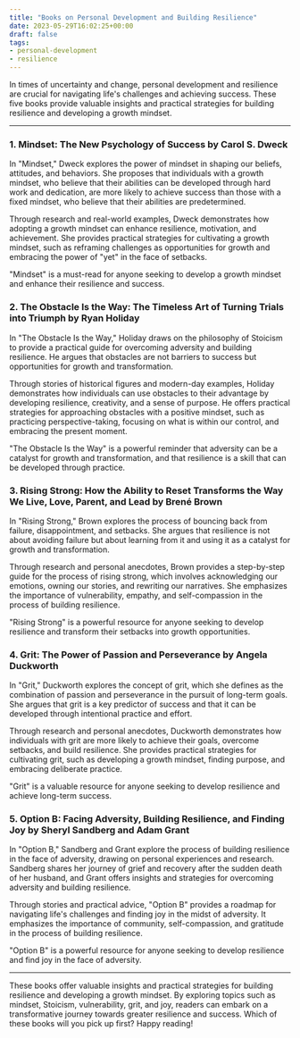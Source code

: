 ```yaml
---
title: "Books on Personal Development and Building Resilience"
date: 2023-05-29T16:02:25+00:00
draft: false
tags: 
- personal-development
- resilience
---
```


In times of uncertainty and change, personal development and resilience are crucial for navigating life's challenges and achieving success. These five books provide valuable insights and practical strategies for building resilience and developing a growth mindset. 

---

### 1. Mindset: The New Psychology of Success by Carol S. Dweck

In "Mindset," Dweck explores the power of mindset in shaping our beliefs, attitudes, and behaviors. She proposes that individuals with a growth mindset, who believe that their abilities can be developed through hard work and dedication, are more likely to achieve success than those with a fixed mindset, who believe that their abilities are predetermined.

Through research and real-world examples, Dweck demonstrates how adopting a growth mindset can enhance resilience, motivation, and achievement. She provides practical strategies for cultivating a growth mindset, such as reframing challenges as opportunities for growth and embracing the power of "yet" in the face of setbacks.

"Mindset" is a must-read for anyone seeking to develop a growth mindset and enhance their resilience and success.

### 2. The Obstacle Is the Way: The Timeless Art of Turning Trials into Triumph by Ryan Holiday

In "The Obstacle Is the Way," Holiday draws on the philosophy of Stoicism to provide a practical guide for overcoming adversity and building resilience. He argues that obstacles are not barriers to success but opportunities for growth and transformation.

Through stories of historical figures and modern-day examples, Holiday demonstrates how individuals can use obstacles to their advantage by developing resilience, creativity, and a sense of purpose. He offers practical strategies for approaching obstacles with a positive mindset, such as practicing perspective-taking, focusing on what is within our control, and embracing the present moment.

"The Obstacle Is the Way" is a powerful reminder that adversity can be a catalyst for growth and transformation, and that resilience is a skill that can be developed through practice.

### 3. Rising Strong: How the Ability to Reset Transforms the Way We Live, Love, Parent, and Lead by Brené Brown

In "Rising Strong," Brown explores the process of bouncing back from failure, disappointment, and setbacks. She argues that resilience is not about avoiding failure but about learning from it and using it as a catalyst for growth and transformation.

Through research and personal anecdotes, Brown provides a step-by-step guide for the process of rising strong, which involves acknowledging our emotions, owning our stories, and rewriting our narratives. She emphasizes the importance of vulnerability, empathy, and self-compassion in the process of building resilience.

"Rising Strong" is a powerful resource for anyone seeking to develop resilience and transform their setbacks into growth opportunities.

### 4. Grit: The Power of Passion and Perseverance by Angela Duckworth

In "Grit," Duckworth explores the concept of grit, which she defines as the combination of passion and perseverance in the pursuit of long-term goals. She argues that grit is a key predictor of success and that it can be developed through intentional practice and effort.

Through research and personal anecdotes, Duckworth demonstrates how individuals with grit are more likely to achieve their goals, overcome setbacks, and build resilience. She provides practical strategies for cultivating grit, such as developing a growth mindset, finding purpose, and embracing deliberate practice.

"Grit" is a valuable resource for anyone seeking to develop resilience and achieve long-term success.

### 5. Option B: Facing Adversity, Building Resilience, and Finding Joy by Sheryl Sandberg and Adam Grant

In "Option B," Sandberg and Grant explore the process of building resilience in the face of adversity, drawing on personal experiences and research. Sandberg shares her journey of grief and recovery after the sudden death of her husband, and Grant offers insights and strategies for overcoming adversity and building resilience.

Through stories and practical advice, "Option B" provides a roadmap for navigating life's challenges and finding joy in the midst of adversity. It emphasizes the importance of community, self-compassion, and gratitude in the process of building resilience.

"Option B" is a powerful resource for anyone seeking to develop resilience and find joy in the face of adversity.

---

These books offer valuable insights and practical strategies for building resilience and developing a growth mindset. By exploring topics such as mindset, Stoicism, vulnerability, grit, and joy, readers can embark on a transformative journey towards greater resilience and success. Which of these books will you pick up first? Happy reading!